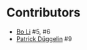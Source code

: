 Contributors
====

 - [Bo Li](https://github.com/askender) #5, #6
 - [Patrick Düggelin](https://github.com/Patdue) #9
